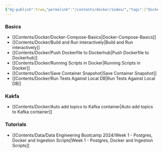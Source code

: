 ```yaml
---
{"dg-publish":true,"permalink":"/contents/docker/index/","tags":["Docker","Docker-Compose"],"created":"2023-12-26T00:46:49.880+01:00","updated":"2024-01-13T02:08:19.717+01:00"}
---
```



### Basics
- [[Contents/Docker/Docker-Compose-Basics\|Docker-Compose-Basics]]
- [[Contents/Docker/Build and Run interactively\|Build and Run interactively]]
- [[Contents/Docker/Push Dockerfile to Dockerhub\|Push Dockerfile to Dockerhub]]
- [[Contents/Docker/Running Scripts in Docker\|Running Scripts in Docker]]
- [[Contents/Docker/Save Container Snapshot\|Save Container Snapshot]]
- [[Contents/Docker/Run Tests Against Local DB\|Run Tests Against Local DB]]

### Kakfa
- [[Contents/Docker/Auto add topics to Kafka container\|Auto add topics to Kafka container]]

### Tutorials
- [[Contents/Data/Data Engineering Bootcamp 2024/Week 1 - Postgres, Docker and Ingestion Scripts\|Week 1 - Postgres, Docker and Ingestion Scripts]]

